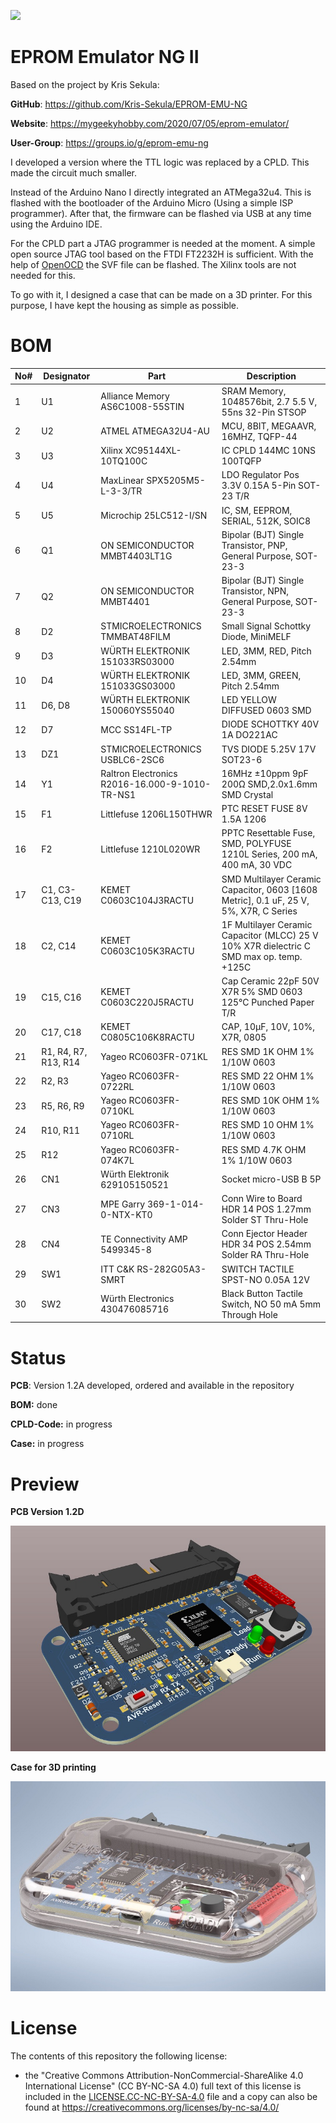 ![](https://img.shields.io/badge/Status-Prototyp-red)



# EPROM Emulator NG II

Based on the project by Kris Sekula:

**GitHub**: https://github.com/Kris-Sekula/EPROM-EMU-NG

**Website**: https://mygeekyhobby.com/2020/07/05/eprom-emulator/

**User-Group**: https://groups.io/g/eprom-emu-ng



I developed a version where the TTL logic was replaced by a CPLD. This made the circuit much smaller. 

Instead of the Arduino Nano I directly integrated an ATMega32u4. This is flashed with the bootloader of the Arduino Micro (Using a simple ISP programmer). After that, the firmware can be flashed via USB at any time using the Arduino IDE.

For the CPLD part a JTAG programmer is needed at the moment. A simple open source JTAG tool based on the FTDI FT2232H is sufficient. With the help of [OpenOCD](http://openocd.org/) the SVF file can be flashed. The Xilinx tools are not needed for this.

To go with it, I designed a case that can be made on a 3D printer. For this purpose, I have kept the housing as simple as possible.



# BOM



| No#  | Designator           | Part                                           | Description                                                  |
| ---- | -------------------- | ---------------------------------------------- | ------------------------------------------------------------ |
| 1    | U1                   | Alliance Memory AS6C1008-55STIN                | SRAM Memory, 1048576bit, 2.7  5.5 V, 55ns 32-Pin STSOP       |
| 2    | U2                   | ATMEL ATMEGA32U4-AU                            | MCU, 8BIT, MEGAAVR, 16MHZ, TQFP-44                           |
| 3    | U3                   | Xilinx XC95144XL-10TQ100C                      | IC CPLD 144MC 10NS 100TQFP                                   |
| 4    | U4                   | MaxLinear SPX5205M5-L-3-3/TR                   | LDO Regulator Pos 3.3V 0.15A 5-Pin SOT-23 T/R                |
| 5    | U5                   | Microchip 25LC512-I/SN                         | IC, SM, EEPROM, SERIAL, 512K, SOIC8                          |
| 6    | Q1                   | ON SEMICONDUCTOR MMBT4403LT1G                  | Bipolar (BJT) Single Transistor, PNP, General Purpose, SOT-23-3 |
| 7    | Q2                   | ON SEMICONDUCTOR MMBT4401                      | Bipolar (BJT) Single Transistor, NPN, General Purpose, SOT-23-3 |
| 8    | D2                   | STMICROELECTRONICS TMMBAT48FILM                | Small Signal Schottky Diode, MiniMELF                        |
| 9    | D3                   | WÜRTH ELEKTRONIK 151033RS03000                 | LED, 3MM,  RED, Pitch 2.54mm                                 |
| 10   | D4                   | WÜRTH ELEKTRONIK 151033GS03000                 | LED, 3MM,  GREEN, Pitch 2.54mm                               |
| 11   | D6, D8               | WÜRTH ELEKTRONIK 150060YS55040                 | LED YELLOW DIFFUSED 0603 SMD                                 |
| 12   | D7                   | MCC SS14FL-TP                                  | DIODE SCHOTTKY 40V 1A DO221AC                                |
| 13   | DZ1                  | STMICROELECTRONICS USBLC6-2SC6                 | TVS DIODE 5.25V 17V SOT23-6                                  |
| 14   | Y1                   | Raltron Electronics R2016-16.000-9-1010-TR-NS1 | 16MHz ±10ppm 9pF 200Ω SMD,2.0x1.6mm SMD Crystal              |
| 15   | F1                   | Littlefuse 1206L150THWR                        | PTC RESET FUSE 8V 1.5A 1206                                  |
| 16   | F2                   | Littlefuse 1210L020WR                          | PPTC Resettable Fuse, SMD, POLYFUSE 1210L Series, 200 mA, 400 mA, 30 VDC |
| 17   | C1, C3-C13, C19      | KEMET C0603C104J3RACTU                         | SMD Multilayer Ceramic Capacitor, 0603 [1608 Metric], 0.1 uF, 25 V,  5%, X7R, C Series |
| 18   | C2, C14              | KEMET C0603C105K3RACTU                         | 1F Multilayer Ceramic Capacitor (MLCC) 25 V 10% X7R dielectric C SMD max op. temp. +125C |
| 19   | C15, C16             | KEMET C0603C220J5RACTU                         | Cap Ceramic 22pF 50V X7R 5% SMD 0603 125°C Punched Paper T/R |
| 20   | C17, C18             | KEMET C0805C106K8RACTU                         | CAP, 10µF, 10V, 10%, X7R, 0805                               |
| 21   | R1, R4, R7, R13, R14 | Yageo RC0603FR-071KL                           | RES SMD 1K OHM 1% 1/10W 0603                                 |
| 22   | R2, R3               | Yageo RC0603FR-0722RL                          | RES SMD 22 OHM 1% 1/10W 0603                                 |
| 23   | R5, R6, R9           | Yageo RC0603FR-0710KL                          | RES SMD 10K OHM 1% 1/10W 0603                                |
| 24   | R10, R11             | Yageo RC0603FR-0710RL                          | RES SMD 10 OHM 1% 1/10W 0603                                 |
| 25   | R12                  | Yageo RC0603FR-074K7L                          | RES SMD 4.7K OHM 1% 1/10W 0603                               |
| 26   | CN1                  | Würth Elektronik 629105150521                  | Socket micro-USB B 5P                                        |
| 27   | CN3                  | MPE Garry 369-1-014-0-NTX-KT0                  | Conn Wire to Board HDR 14 POS 1.27mm Solder ST Thru-Hole     |
| 28   | CN4                  | TE Connectivity AMP 5499345-8                  | Conn Ejector Header HDR 34 POS 2.54mm Solder RA Thru-Hole    |
| 29   | SW1                  | ITT C&K RS-282G05A3-SMRT                       | SWITCH TACTILE SPST-NO 0.05A 12V                             |
| 30   | SW2                  | Würth Electronics 430476085716                 | Black Button Tactile Switch, NO 50 mA 5mm Through Hole       |



# Status

**PCB**:						Version 1.2A developed, ordered and available in the repository

**BOM:**					done

**CPLD-Code:**		in progress

**Case:**					in progress



# Preview

**PCB Version 1.2D**

![](https://github.com/DL2DW/EPROM-Emulator-NG-II/blob/main/images/pcb_preview.jpg)



**Case for 3D printing**

![](https://github.com/DL2DW/EPROM-Emulator-NG-II/blob/main/images/case_preview.jpg)



# License

The contents of this repository the following license:

- the "Creative Commons Attribution-NonCommercial-ShareAlike 4.0 International License" (CC BY-NC-SA 4.0) full text of this license is included in the [LICENSE.CC-NC-BY-SA-4.0](https://github.com/DL2DW/EPROM-Emulator-NG-II/blob/main/LICENSE.CC-NC-BY-SA) file and a copy can also be found at https://creativecommons.org/licenses/by-nc-sa/4.0/

  
